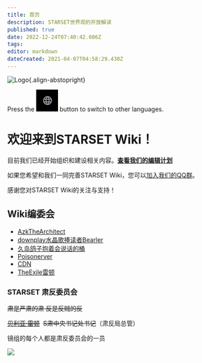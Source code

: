 ```yaml
---
title: 首页
description: STARSET世界观的开放解读
published: true
date: 2022-12-24T07:40:42.606Z
tags: 
editor: markdown
dateCreated: 2021-04-07T04:58:29.430Z
---
```


![Logo](https://assets1.starset.fans/favicon.svg){.align-abstopright}

Press the ![language](/image/icon/language.png) button to switch to other languages.
# 欢迎来到STARSET Wiki！

目前我们已经开始组织和建设相关内容。[**查看我们的编辑计划**](/zh/roadmap)

如果您希望和我们一同完善STARSET Wiki，您可以[加入我们的QQ群](https://shang.qq.com/wpa/qunwpa?idkey=54df8ffb39619553024762b0aee78f1a584980c6fc5d4d6caa92831055959c3c)。

感谢您对STARSET Wiki的关注与支持！

## Wiki编委会

-   [AzkTheArchitect](https://space.bilibili.com/488387304)
-   [downplay水晶歌捧读者Bearler](https://space.bilibili.com/505711149)
-   [久岛鸽子抱着会说话的桶](https://space.bilibili.com/271885937)
-   [Poisonerver](https://space.bilibili.com/347355485)
-   [CDN](https://codeword.info/)
-   [TheExile雷顿](https://space.bilibili.com/38319344)

### STARSET 肃反委员会

~~肃是严肃的肃 反是反贼的反~~

~~[贝利亚·雷顿](https://space.bilibili.com/38319344)~~  ~~S肃中央书记处书记~~（肃反局总管）

镜组的每个人都是肃反委员会的一员

![](https://imgs.thestarsetsociety.cn/2021/08/24/89203d58b321e.jpg)
